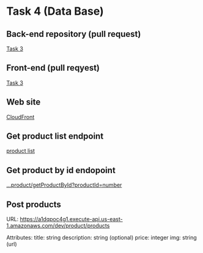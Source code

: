 # Task 4 (Data Base)


## Back-end repository (pull request)
[Task 3](https://github.com/Helmik/aws-back-end)
## Front-end (pull reqyest)
[Task 3](https://github.com/Helmik/tequil-shop/pull/2)

## Web site
[CloudFront](https://d1hukj6pzrr8aj.cloudfront.net/)

## Get product list endpoint
[product list](https://a1dqpoc4g1.execute-api.us-east-1.amazonaws.com/dev/product/getProductList)

## Get product by id endopoint
[...product/getProductById?productId=number](https://a1dqpoc4g1.execute-api.us-east-1.amazonaws.com/dev/product/getProductById?productId=1)

## Post products
URL: https://a1dqpoc4g1.execute-api.us-east-1.amazonaws.com/dev/product/products

Attributes:
title: string
description: string (optional)
price: integer
img: string (url)

